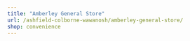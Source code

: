 ```yaml
---
title: "Amberley General Store"
url: /ashfield-colborne-wawanosh/amberley-general-store/
shop: convenience
---
```


